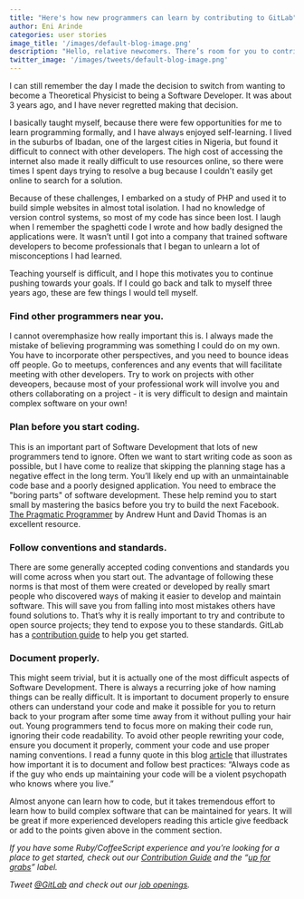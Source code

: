 ```yaml
---
title: "Here's how new programmers can learn by contributing to GitLab"
author: Eni Arinde
categories: user stories
image_title: '/images/default-blog-image.png'
description: "Hello, relative newcomers. There’s room for you to contribute, too. You can start by finding other programmers, making a plan before you code, documenting properly, and poking around on GitLab so you're never ever learning in a vacuum."
twitter_image: '/images/tweets/default-blog-image.png'
---
```


I can still remember the day I made the decision to switch from wanting to become a Theoretical Physicist to being a Software Developer. It was about 3 years ago, and I have never regretted making that decision. 

I basically taught myself, because there were few opportunities for me to learn programming formally, and I have always enjoyed self-learning. I lived in the suburbs of Ibadan, one of the largest cities in Nigeria, but found it difficult to connect with other developers. The high cost of accessing the internet also made it really difficult to use resources online, so there were times I spent days trying to resolve a bug because I couldn't easily get online to search for a solution. 

<!--more-->

Because of these challenges, I embarked on a study of PHP and used it to build simple websites in almost total isolation. I had no knowledge of version control systems, so most of my code has since been lost. I laugh when I remember the spaghetti code I wrote and how badly designed the applications were. It wasn’t until I got into a company that trained software developers to become professionals that I began to unlearn a lot of misconceptions I had learned. 

Teaching yourself is difficult, and I hope this motivates you to continue pushing towards your goals. If I could go back and talk to myself three years ago, these are few things I would tell myself.

### Find other programmers near you. 

I cannot overemphasize how really important this is. I always made the mistake of believing programming was something I could do on my own. You have to incorporate other perspectives, and you need to bounce ideas off people. Go to meetups, conferences and any events that will facilitate meeting with other developers. Try to work on projects with other deveopers, because most of your professional work will involve you and others collaborating on a project - it is very difficult to design and maintain complex software on your own!

### Plan before you start coding. 

This is an important part of Software Development that lots of new programmers tend to ignore. Often we want to start writing code as soon as possible, but I have come to realize that skipping the planning stage has a negative effect in the long term. You’ll likely end up with an unmaintainable code base and a poorly designed application. You need to embrace the "boring parts" of software development. These help remind you to start small by mastering the basics before you try to build the next Facebook. [The Pragmatic Programmer]( http://www.cin.ufpe.br/~cavmj/104The%20Pragmatic%20Programmer,%20From%20Journeyman%20To%20Master%20-%20Andrew%20Hunt,%20David%20Thomas%20-%20Addison%20Wesley%20-%201999.pdf) by Andrew Hunt and David Thomas is an excellent resource.

### Follow conventions and standards. 

There are some generally accepted coding conventions and standards you will come across when you start out. The advantage of following these norms is that most of them were created or developed by really smart people who discovered ways of making it easier to develop and maintain software. This will save you from falling into most mistakes others have found solutions to. That’s why it is really important to try and contribute to open source projects; they tend to expose you to these standards. GitLab has a [contribution guide]( https://gitlab.com/gitlab-org/gitlab-ce/blob/master/CONTRIBUTING.md) to help you get started.  

### Document properly. 

This might seem trivial, but it is actually one of the most difficult aspects of Software Development. There is always a recurring joke of how naming things can be really difficult. It is important to document properly to ensure others can understand your code and make it possible for you to return back to your program after some time away from it without pulling your hair out. Young programmers tend to focus more on making their code run, ignoring their code readability. To avoid other people rewriting your code, ensure you document it properly, comment your code and use proper naming conventions. I read a funny quote in this blog [article](http://blog.codinghorror.com/coding-for-violent-psychopaths/) that illustrates how important it is to document and follow best practices: “Always code as if the guy who ends up maintaining your code will be a violent psychopath who knows where you live.”  

Almost anyone can learn how to code, but it takes tremendous effort to learn how to build complex software that can be maintained for years. It will be great if more experienced developers reading this article give feedback or add to the points given above in the comment section.  

_If you have some Ruby/CoffeeScript experience and you’re looking for a place to get started, check out our [Contribution Guide]( https://gitlab.com/gitlab-org/gitlab-ce/blob/master/CONTRIBUTING.md) and the “[up for grabs]( https://gitlab.com/gitlab-org/gitlab-ce/blob/master/CONTRIBUTING.md#i-want-to-contribute)” label._ 

_Tweet [@GitLab](https://twitter.com/gitlab) and check out our [job openings](https://about.gitlab.com/jobs/)._
